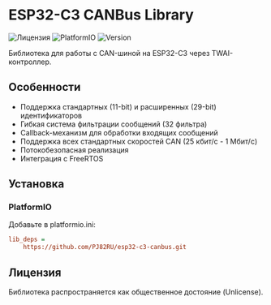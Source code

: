 # ESP32-C3 CANBus Library

![Лицензия](https://img.shields.io/badge/license-Unlicense-blue.svg)
![PlatformIO](https://img.shields.io/badge/platform-ESP32--C3-green.svg)
![Version](https://img.shields.io/badge/version-1.1.0-orange)

Библиотека для работы с CAN-шиной на ESP32-C3 через TWAI-контроллер.

## Особенности

- Поддержка стандартных (11-bit) и расширенных (29-bit) идентификаторов
- Гибкая система фильтрации сообщений (32 фильтра)
- Callback-механизм для обработки входящих сообщений
- Поддержка всех стандартных скоростей CAN (25 кбит/с - 1 Мбит/с)
- Потокобезопасная реализация
- Интеграция с FreeRTOS

## Установка

### PlatformIO

Добавьте в platformio.ini:

```ini
lib_deps =
    https://github.com/PJ82RU/esp32-c3-canbus.git
```

## Лицензия

Библиотека распространяется как общественное достояние (Unlicense).